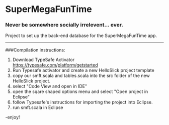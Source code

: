SuperMegaFunTime
================

### Never be somewhere socially irrelevent... ever.

Project to set up the back-end database for the SuperMegaFunTime app.



-------


###Compilation instructions:

1. Download TypeSafe Activator  
https://typesafe.com/platform/getstarted
2. Run Typesafe activator and create a new HelloSlick project template
3. copy our smft.scala and tables.scala into the src folder of the new HelloSlick project.
4. select "Code View and open in IDE"
5. open the sqare shaped options menu and select "Open project in Eclipse"
6. follow Typesafe's instructions for importing the project into Eclipse.
7. run smft.scala in Eclipse

-enjoy!
